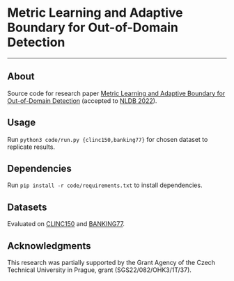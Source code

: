 # Metric Learning and Adaptive Boundary for Out-of-Domain Detection

---

## About
Source code for research paper [Metric Learning and Adaptive Boundary for Out-of-Domain Detection](https://arxiv.org/pdf/2204.10849.pdf) (accepted to [NLDB 2022](https://nldb2022.prhlt.upv.es)).

## Usage
Run `python3 code/run.py {clinc150,banking77}` for chosen dataset to replicate results.

## Dependencies
Run `pip install -r code/requirements.txt` to install dependencies.

## Datasets
Evaluated on [CLINC150](https://github.com/clinc/oos-eval) and [BANKING77](https://github.com/PolyAI-LDN/task-specific-datasets).

## Acknowledgments
This research was partially supported by the Grant Agency of the Czech Technical University in Prague, grant
(SGS22/082/OHK3/1T/37).
